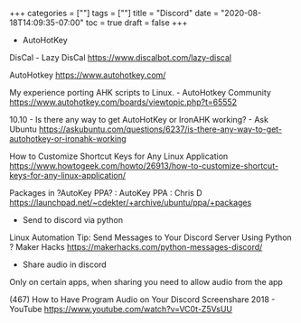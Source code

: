 +++
categories = [""]
tags = [""]
title = "Discord"
date = "2020-08-18T14:09:35-07:00"
toc = true
draft = false
+++

* AutoHotKey

DisCal - Lazy DisCal
https://www.discalbot.com/lazy-discal

AutoHotkey
https://www.autohotkey.com/

My experience porting AHK scripts to Linux. - AutoHotkey Community
https://www.autohotkey.com/boards/viewtopic.php?t=65552

10.10 - Is there any way to get AutoHotKey or IronAHK working? - Ask Ubuntu
https://askubuntu.com/questions/6237/is-there-any-way-to-get-autohotkey-or-ironahk-working

How to Customize Shortcut Keys for Any Linux Application
https://www.howtogeek.com/howto/26913/how-to-customize-shortcut-keys-for-any-linux-application/

Packages in ?AutoKey PPA? : AutoKey PPA : Chris D
https://launchpad.net/~cdekter/+archive/ubuntu/ppa/+packages

* Send to discord via python

Linux Automation Tip: Send Messages to Your Discord Server Using Python ? Maker Hacks
https://makerhacks.com/python-messages-discord/

* Share audio in discord

Only on certain apps, when sharing you need to 
allow audio from the app

(467) How to Have Program Audio on Your Discord Screenshare 2018 - YouTube
https://www.youtube.com/watch?v=VC0t-Z5VsUU

